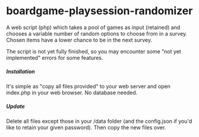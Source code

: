 # boardgame-playsession-randomizer
A web script (php) which takes a pool of games as input (retained) and chooses a variable number of random options to choose from in a survey. Chosen items have a lower chance to be in the next survey.

The script is not yet fully finished, so you may encounter some "not yet implemented" errors for some features.

##### Installation
It's simple as "copy all files provided" to your web server and open index.php in your web browser.
No database needed.

##### Update
Delete all files except those in your /data folder (and the config.json if you'd like to retain your given password). Then copy the new files over.